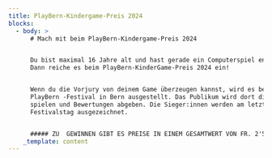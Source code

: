 ```yaml
---
title: PlayBern-Kindergame-Preis 2024
blocks:
  - body: >
      # Mach mit beim PlayBern-Kindergame-Preis 2024


      Du bist maximal 16 Jahre alt und hast gerade ein Computerspiel entwickelt?
      Dann reiche es beim PlayBern-KinderGame-Preis 2024 ein! 


      Wenn du die Vorjury von deinem Game überzeugen kannst, wird es beim
      PlayBern -Festival in Bern ausgestellt. Das Publikum wird dort die Games
      spielen und Bewertungen abgeben. Die Sieger:innen werden am letzten
      Festivalstag ausgezeichnet. 


      ##### ZU  GEWINNEN GIBT ES PREISE IN EINEM GESAMTWERT VON FR. 2'500.00
    _template: content
---
```



